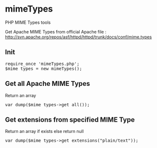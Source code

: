 # mimeTypes
<p>PHP MIME Types tools</p>

<p>Get Apache MIME Types from official Apache file : <a href="http://svn.apache.org/repos/asf/httpd/httpd/trunk/docs/conf/mime.types">http://svn.apache.org/repos/asf/httpd/httpd/trunk/docs/conf/mime.types</a></p>

<h2>Init</h2>
<pre>
require_once 'mimeTypes.php';
$mime_types = new mimeTypes();
</pre>

<h2>Get all Apache MIME Types</h2>
<p>Return an array</p>
<pre>
var_dump($mime_types->get_all());
</pre>

<h2>Get extensions from specified MIME Type</h2>
<p>Return an array if exists else return null</p>
<pre>
var_dump($mime_types->get_extensions("plain/text"));
</pre>
